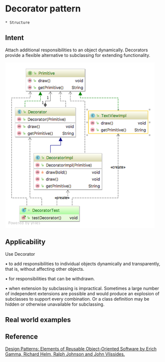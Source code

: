 # Decorator pattern
    * Structure

## Intent
Attach additional responsibilities to an object dynamically. Decorators provide a flexible alternative to subclassing 
for extending functionality.

![alt text](./doc/views/decorator.png "Decorator")

## Applicability

Use Decorator 

• to add responsibilities to individual objects dynamically and transparently, that is, without affecting other objects. 

• for responsibilities that can be withdrawn. 

• when extension by subclassing is impractical. Sometimes a large number of independent extensions are possible and 
would produce an explosion of subclasses to support every combination. Or a class definition may be hidden or otherwise 
unavailable for subclassing.

## Real world examples

## Reference
[Design Patterns: Elements of Reusable Object-Oriented Software by Erich Gamma, Richard Helm, Ralph Johnson and John Vlissides.](https://www.amazon.com/Design-Patterns-Elements-Reusable-Object-Oriented/dp/0201633612/)